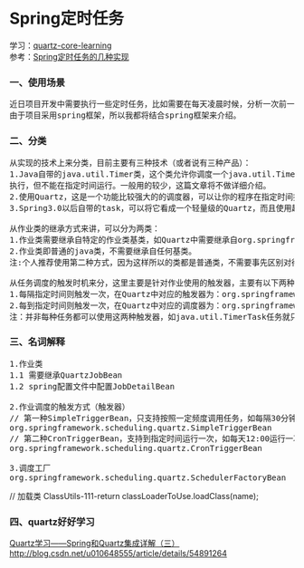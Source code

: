 # Spring定时任务
学习：[quartz-core-learning](https://github.com/dufyun/quartz-core-learning)<br>
参考：[Spring定时任务的几种实现](http://gong1208.iteye.com/blog/1773177)
### 一、使用场景
<pre>
近日项目开发中需要执行一些定时任务，比如需要在每天凌晨时候，分析一次前一天的日志信息，借此机会整理了一下定时任务的几种实现方式，
由于项目采用spring框架，所以我都将结合spring框架来介绍。 
</pre>

### 二、分类
<pre>
从实现的技术上来分类，目前主要有三种技术（或者说有三种产品）：
1.Java自带的java.util.Timer类，这个类允许你调度一个java.util.TimerTask任务。使用这种方式可以让你的程序按照某一个频度
执行，但不能在指定时间运行。一般用的较少，这篇文章将不做详细介绍。
2.使用Quartz，这是一个功能比较强大的的调度器，可以让你的程序在指定时间执行，也可以按照某一个频度执行，配置起来稍显复杂，稍后会详细介绍。
3.Spring3.0以后自带的task，可以将它看成一个轻量级的Quartz，而且使用起来比Quartz简单许多，稍后会介绍。

从作业类的继承方式来讲，可以分为两类：
1.作业类需要继承自特定的作业类基类，如Quartz中需要继承自org.springframework.scheduling.quartz.QuartzJobBean；java.util.Timer中需要继承自java.util.TimerTask。
2.作业类即普通的java类，不需要继承自任何基类。
注:个人推荐使用第二种方式，因为这样所以的类都是普通类，不需要事先区别对待。

从任务调度的触发时机来分，这里主要是针对作业使用的触发器，主要有以下两种：
1.每隔指定时间则触发一次，在Quartz中对应的触发器为：org.springframework.scheduling.quartz.SimpleTriggerBean
2.每到指定时间则触发一次，在Quartz中对应的调度器为：org.springframework.scheduling.quartz.CronTriggerBean
注：并非每种任务都可以使用这两种触发器，如java.util.TimerTask任务就只能使用第一种。Quartz和spring task都可以支持这两种触发条件。
</pre>

### 三、名词解释
<pre>
1.作业类 
1.1 需要继承QuartzJobBean
1.2 spring配置文件中配置JobDetailBean

2.作业调度的触发方式（触发器）
// 第一种SimpleTriggerBean，只支持按照一定频度调用任务，如每隔30分钟运行一次。
org.springframework.scheduling.quartz.SimpleTriggerBean
// 第二种CronTriggerBean，支持到指定时间运行一次，如每天12:00运行一次等。
org.springframework.scheduling.quartz.CronTriggerBean

3.调度工厂
org.springframework.scheduling.quartz.SchedulerFactoryBean
</pre>

// 加载类
ClassUtils-111-return classLoaderToUse.loadClass(name);

### 四、quartz好好学习
[Quartz学习——Spring和Quartz集成详解（三）](http://blog.csdn.net/u010648555/article/details/54891264)
http://blog.csdn.net/u010648555/article/details/54891264
